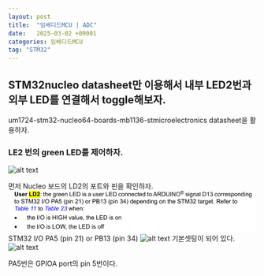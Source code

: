 ```yaml
---
layout: post
title:  "임베디드MCU | ADC"
date:   2025-03-02 +09001
categories: 임베디드MCU
tag: "STM32"
---
```


## STM32nucleo datasheet만 이용해서 내부 LED2번과 외부 LED를 연결해서 toggle해보자.

um1724-stm32-nucleo64-boards-mb1136-stmicroelectronics datasheet을 활용하자.
### LE2 번의 green LED를 제어하자.
![alt text](2025-02-24-STM32/image-4.png)

먼저 Nucleo 보드의 LD2의 포트와 핀을 확인하자.
![alt text](./image-5.png)
STM32 I/O PA5 (pin 21) or PB13 (pin 34) 
![alt text](2025-02-24-STM32/image-7.jpg)
기본셋팅이 되어 있다.
![alt text](2025-02-24-STM32/image-6.png)

PA5번은 GPIOA port의 pin 5번이다.